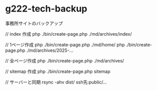 # g222-tech-backup

事務所サイトのバックアップ

// index 作成
php ./bin/create-page.php ./md/archives/index/

// 1ページ作成
php ./bin/create-page.php ./md/home/
php ./bin/create-page.php ./md/archives/2025-...

// 全ページ作成
php ./bin/create-page.php ./md/archives/

// sitemap 作成
php ./bin/create-page.php sitemap

// サーバーと同期
rsync -ahv dist/ ssh先:public/...
